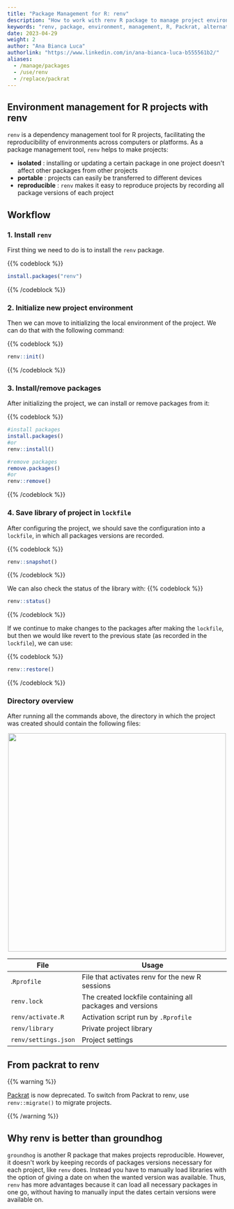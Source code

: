 ```yaml
---
title: "Package Management for R: renv"
description: "How to work with renv R package to manage project environments"
keywords: "renv, package, environment, management, R, Packrat, alternative"
date: 2023-04-29
weight: 2
author: "Ana Bianca Luca"
authorlink: "https://www.linkedin.com/in/ana-bianca-luca-b555561b2/"
aliases:
  - /manage/packages
  - /use/renv
  - /replace/packrat
---
```


## Environment management for R projects with renv

`renv` is a dependency management tool for R projects, facilitating the reproducibility of environments across computers or platforms.
As a package management tool, `renv` helps to make projects: 
- **isolated** : installing or updating a certain package in one project doesn't affect other packages from other projects
- **portable** : projects can easily be transferred to different devices
- **reproducible** : `renv` makes it easy to reproduce projects by recording all package versions of each project


## Workflow

### 1. Install `renv`
First thing we need to do is to install the `renv` package.

{{% codeblock %}}
```R
install.packages("renv")

```

{{% /codeblock %}}


### 2. Initialize new project environment
Then we can move to initializing the local environment of the project. We can do that with the following command:

{{% codeblock %}}
```R
renv::init() 

```
{{% /codeblock %}}

### 3. Install/remove packages
After initializing the project, we can install or remove packages from it:

{{% codeblock %}}
```R
#install packages
install.packages()
#or
renv::install()

#remove packages
remove.packages()
#or
renv::remove()

```
{{% /codeblock %}}

### 4. Save library of project in `lockfile`
After configuring the project, we should save the configuration into a `lockfile`, in which all packages versions are recorded. 

{{% codeblock %}}
```R
renv::snapshot()

```
{{% /codeblock %}}

We can also check the status of the library with:
{{% codeblock %}}
```R
renv::status()

```
{{% /codeblock %}}


If we continue to make changes to the packages after making the `lockfile`, but then we would like revert to the previous state (as recorded in the `lockfile`), we can use:

{{% codeblock %}}
```R
renv::restore()

```
{{% /codeblock %}}

### Directory overview

After running all the commands above, the directory in which the project was created should contain the following files:

<p align = "center">
<img src = "../img/directory.png" width="500">
</p>

| File | Usage |
| ---  |  ---  |
|.`Rprofile` | File that activates renv for the new R sessions |
| `renv.lock` | The created lockfile containing all packages and versions |
| `renv/activate.R` | Activation script run by `.Rprofile` |
| `renv/library` | Private project library |
| `renv/settings.json` | Project settings |

## From packrat to renv

{{% warning %}}

[Packrat](https://tilburgsciencehub.com/building-blocks/automate-and-execute-your-work/reproducible-work/packrat/) is now deprecated. To switch from Packrat to renv, use `renv::migrate()` to migrate projects.

{{% /warning %}}

## Why renv is better than groundhog

`groundhog` is another R package that makes projects reproducible. However, it doesn't work by keeping records of packages versions necessary for each project, like `renv` does. Instead you have to manually load libraries with the option of giving a date on when the wanted version was available. Thus, `renv` has more advantages because it can load all necessary packages in one go, without having to manually input the dates certain versions were available on.



